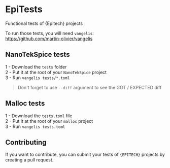 # EpiTests

Functional tests of {Epitech} projects

To run those tests, you will need `vangelis`:  
<https://github.com/martin-olivier/vangelis>

## NanoTekSpice tests

1 - Download the `tests` folder  
2 - Put it at the root of your `NanoTekSpice` project  
3 - Run `vangelis tests/*.toml`  

> Don't forget to use `--diff` argument to see the GOT / EXPECTED diff

## Malloc tests

1 - Download the `tests.toml` file  
2 - Put it at the root of your `malloc` project  
3 - Run `vangelis tests.toml`

## Contributing

If you want to contribute, you can submit your tests of `{EPITECH}` projects by creating a pull request.
